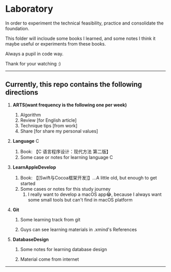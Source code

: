 # Laboratory

In order to experiment the technical feasibility, practice and consolidate the foundation.

This folder will incloude some books I learned, and some notes I think it maybe useful or experiments from these books.

Always a pupil in code way.

Thank for your watching :)


---



## Currently, this repo contains the following directions

1. **ARTS(want frequency is the following one per week)**
   1. Algorithm
   2. Review [for English article]
   3. Technique tips [from work]
   4. Share [for share my personal values]
   
2. **Language** C
   1. Book: 【C 语言程序设计：现代方法 第二版】
   2. Some case or notes for learning language C
   
3. **LearnAppleDevelop**
   1. Book: 【[Swift与Cocoa框架开发]】...A little old, but enough to get started
   2. Some cases or notes for this study journey
      1. I really want to develop a macOS app😂, because I always want some small tools but can't find in macOS platform
4. **Git**
   1. Some learning track from git

   2. Guys can see learning materials in .xmind's References

5. **DatabaseDesign**
   1. Some notes for learning database design

   2. Material come from internet

---


